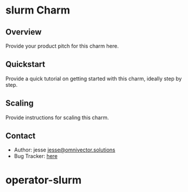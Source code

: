 # slurm Charm

Overview
--------

Provide your product pitch for this charm here.

Quickstart
----------

Provide a quick tutorial on getting started with this charm, ideally step by
step.

Scaling
-------

Provide instructions for scaling this charm.

Contact
-------
 - Author: jesse <jesse@omnivector.solutions>
 - Bug Tracker: [here](https://github.com/ducks23/operator-slurm)
# operator-slurm
